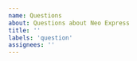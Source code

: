 ```yaml
---
name: Questions
about: Questions about Neo Express
title: ''
labels: 'question'
assignees: ''
---
```


<!--
We would like to use GitHub for bug reports and feature requests only.

Try our following resources:

Discord - https://discord.io/neo
offical documentation - https://docs.neo.org/docs/en-us/index.html

If the above resource doesn't help feel encouraged to create an issue here
on GitHub.
-->
